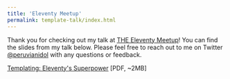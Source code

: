 ```yaml
---
title: 'Eleventy Meetup'
permalink: template-talk/index.html
---
```


Thank you for checking out my talk at [THE Eleventy Meetup](https://11tymeetup.dev/)! You can find the slides from my talk below. Please feel free to reach out to me on Twitter [@peruvianidol](https://twitter.com/peruvianidol) with any questions or feedback.

[Templating: Eleventy's Superpower](/slides/template-talk.pdf) \[PDF, ~2MB\]